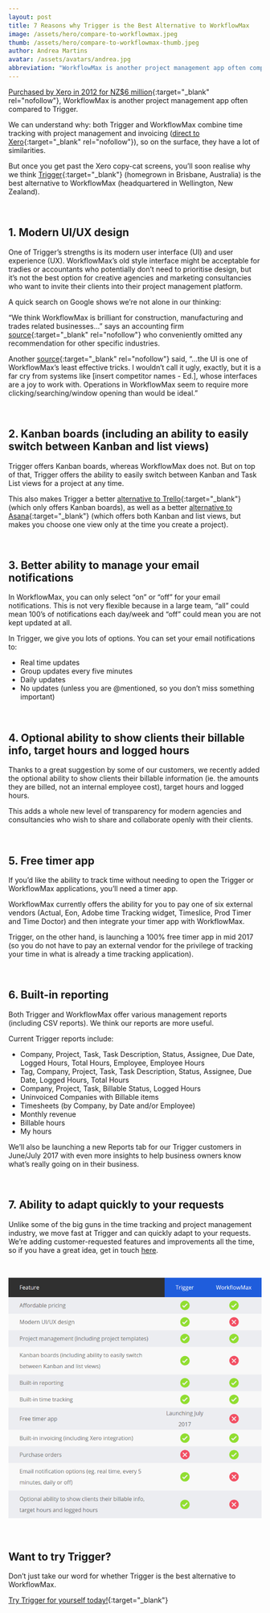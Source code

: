 ```yaml
---
layout: post
title: 7 Reasons why Trigger is the Best Alternative to WorkflowMax
image: /assets/hero/compare-to-workflowmax.jpeg
thumb: /assets/hero/compare-to-workflowmax-thumb.jpeg
author: Andrea Martins
avatar: /assets/avatars/andrea.jpg
abbreviation: "WorkflowMax is another project management app often compared to Trigger. We can understand why..."
---
```


[Purchased by Xero in 2012 for NZ$6 million](https://en.wikipedia.org/wiki/Xero_(software)){:target="_blank" rel="nofollow"}, WorkflowMax is another project management app often compared to Trigger. 

We can understand why: both Trigger and WorkflowMax combine time tracking with project management and invoicing ([direct to Xero](https://www.xero.com/au/pricing/?CJAID=12387450&CJPID=8290063&utm_source=Affiliate&utm_medium=Text&utm_campaign=PPP){:target="_blank" rel="nofollow"}), so on the surface, they have a lot of similarities. 

But once you get past the Xero copy-cat screens, you’ll soon realise why we think [Trigger](https://www.triggerapp.com/){:target="_blank"} (homegrown in Brisbane, Australia) is the best alternative to WorkflowMax (headquartered in Wellington, New Zealand).

&nbsp;

## 1. Modern UI/UX design ##

One of Trigger’s strengths is its modern user interface (UI) and user experience (UX). WorkflowMax’s old style interface might be acceptable for tradies or accountants who potentially don’t need to prioritise design, but it’s not the best option for creative agencies and marketing consultancies who want to invite their clients into their project management platform.

A quick search on Google shows we’re not alone in our thinking:

“We think WorkflowMax is brilliant for construction, manufacturing and trades related businesses…” says an accounting firm [source](http://www.mintaccounting.co.uk/blog/post/2042/Mint-Love-Workflow-Max/){:target="_blank" rel="nofollow"} who conveniently omitted any recommendation for other specific industries.

Another [source](https://www.merchantmaverick.com/reviews/workflowmax-review-2017/){:target="_blank" rel="nofollow"} said,  “...the UI is one of WorkflowMax’s least effective tricks. I wouldn’t call it ugly, exactly, but it is a far cry from systems like [insert competitor names - Ed.], whose interfaces are a joy to work with. Operations in WorkflowMax seem to require more clicking/searching/window opening than would be ideal.” 

&nbsp;

## 2. Kanban boards (including an ability to easily switch between Kanban and list views) ##

Trigger offers Kanban boards, whereas WorkflowMax does not. But on top of that, Trigger offers the ability to easily switch between Kanban and Task List views for a project at any time. 

This also makes Trigger a better [alternative to Trello](https://www.triggerapp.com/alternative-to-trello){:target="_blank"} (which only offers Kanban boards), as well as a better [alternative to Asana](https://www.triggerapp.com/alternative-to-asana){:target="_blank"} (which offers both Kanban and list views, but makes you choose one view only at the time you create a project).

&nbsp;

## 3. Better ability to manage your email notifications ##

In WorkflowMax, you can only select “on” or “off” for your email notifications. This is not very flexible because in a large team, “all” could mean 100’s of notifications each day/week and “off” could mean you are not kept updated at all. 

In Trigger, we give you lots of options. You can set your email notifications to:

- Real time updates
- Group updates every five minutes
- Daily updates
- No updates (unless you are @mentioned, so you don’t miss something important)

&nbsp;

## 4. Optional ability to show clients their billable info, target hours and logged hours ##

Thanks to a great suggestion by some of our customers, we recently added the optional ability to show clients their billable information (ie. the amounts they are billed, not an internal employee cost), target hours and logged hours. 

This adds a whole new level of transparency for modern agencies and consultancies who wish to share and collaborate openly with their clients.

&nbsp;

## 5. Free timer app ##

If you’d like the ability to track time without needing to open the Trigger or WorkflowMax applications, you’ll need a timer app. 

WorkflowMax currently offers the ability for you to pay one of six external vendors (Actual, Eon, Adobe time Tracking widget, Timeslice, Prod Timer and Time Doctor) and then integrate your timer app with WorkflowMax. 

Trigger, on the other hand, is launching a 100% free timer app in mid 2017 (so you do not have to pay an external vendor for the privilege of tracking your time in what is already a time tracking application).

&nbsp;

## 6. Built-in reporting ##

Both Trigger and WorkflowMax offer various management reports (including CSV reports). We think our reports are more useful.

Current Trigger reports include:

- Company, Project, Task, Task Description, Status, Assignee, Due Date, Logged Hours, Total Hours, Employee, Employee Hours
- Tag, Company, Project, Task, Task Description, Status, Assignee, Due Date, Logged Hours, Total Hours
- Company, Project, Task, Billable Status, Logged Hours
- Uninvoiced Companies with Billable items
- Timesheets (by Company, by Date and/or Employee)
- Monthly revenue
- Billable hours
- My hours

We’ll also be launching a new Reports tab for our Trigger customers in June/July 2017 with even more insights to help business owners know what’s really going on in their business.

&nbsp;

## 7. Ability to adapt quickly to your requests ##

Unlike some of the big guns in the time tracking and project management industry, we move fast at Trigger and can quickly adapt to your requests. We’re adding customer-requested features and improvements all the time, so if you have a great idea, get in touch [here](mailto:support@triggerapp.com).

&nbsp;

![Trigger vs. WorkflowMax](/assets/compare-workflow-max/compare_table.png)

&nbsp;

## Want to try Trigger? ##

Don’t just take our word for whether Trigger is the best alternative to WorkflowMax.

[Try Trigger for yourself today!](https://www.triggerapp.com/users/sign_in){:target="_blank"}
